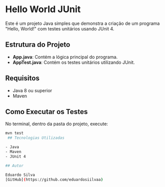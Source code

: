# Hello World JUnit

Este é um projeto Java simples que demonstra a criação de um programa "Hello, World!" com testes unitários usando JUnit 4.

## Estrutura do Projeto

- **App.java**: Contém a lógica principal do programa.
- **AppTest.java**: Contém os testes unitários utilizando JUnit.

## Requisitos

- Java 8 ou superior
- Maven

## Como Executar os Testes

No terminal, dentro da pasta do projeto, execute:

```bash
mvn test
 ## Tecnologias Utilizadas

- Java  
- Maven  
- JUnit 4  

## Autor

Eduardo Silva  
[GitHub](https://github.com/eduardosiilvaa)

